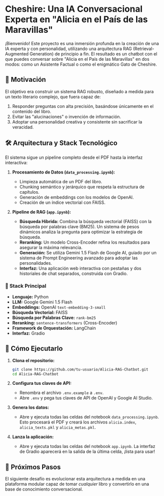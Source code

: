 #  Cheshire: Una IA Conversacional Experta en "Alicia en el País de las Maravillas"

¡Bienvenido! Este proyecto es una inmersión profunda en la creación de una IA experta y con personalidad, utilizando una arquitectura RAG (Retrieval-Augmented Generation) de principio a fin. El resultado es un chatbot con el que puedes conversar sobre "Alicia en el País de las Maravillas" en dos modos: como un Asistente Factual o como el enigmático Gato de Cheshire.


## 🎯 Motivación

El objetivo era construir un sistema RAG robusto, diseñado a medida para un texto literario complejo, que fuera capaz de:
1.  Responder preguntas con alta precisión, basándose únicamente en el contenido del libro.
2.  Evitar las "alucinaciones" o invención de información.
3.  Adoptar una personalidad creativa y consistente sin sacrificar la veracidad.

## 🛠️ Arquitectura y Stack Tecnológico

El sistema sigue un pipeline completo desde el PDF hasta la interfaz interactiva:

1.  **Procesamiento de Datos (`data_processing.ipynb`):**
    - Limpieza automática de un PDF del libro.
    - Chunking semántico y jerárquico que respeta la estructura de capítulos.
    - Generación de embeddings con los modelos de OpenAI.
    - Creación de un índice vectorial con FAISS.

2.  **Pipeline de RAG (`app.ipynb`):**
    - **Búsqueda Híbrida:** Combina la búsqueda vectorial (FAISS) con la búsqueda por palabras clave (BM25). Un sistema de pesos dinámicos analiza la pregunta para optimizar la estrategia de búsqueda.
    - **Reranking:** Un modelo Cross-Encoder refina los resultados para asegurar la máxima relevancia.
    - **Generación:** Se utiliza Gemini 1.5 Flash de Google AI, guiado por un sistema de Prompt Engineering avanzado para adoptar las personalidades.
    - **Interfaz:** Una aplicación web interactiva con pestañas y dos historiales de chat separados, construida con Gradio.

### 🚀 Stack Principal
- **Lenguaje:** Python
- **LLM:** Google Gemini 1.5 Flash
- **Embeddings:** OpenAI `text-embedding-3-small`
- **Búsqueda Vectorial:** FAISS
- **Búsqueda por Palabras Clave:** `rank-bm25`
- **Reranking:** `sentence-transformers` (Cross-Encoder)
- **Framework de Orquestación:** LangChain
- **Interfaz:** Gradio

## 🚀 Cómo Ejecutarlo

1.  **Clona el repositorio:**
    ```bash
    git clone https://github.com/tu-usuario/Alicia-RAG-Chatbot.git
    cd Alicia-RAG-Chatbot
    ```
    
3.  **Configura tus claves de API:**
    - Renombra el archivo `.env.example` a `.env`.
    - Abre `.env` y pega tus claves de API de OpenAI y Google AI Studio.

4.  **Genera los datos:**
    - Abre y ejecuta todas las celdas del notebook `data_processing.ipynb`. Esto procesará el PDF y creará los archivos `alicia.index`, `alicia_texts.pkl` y `alicia_metas.pkl`.

5.  **Lanza la aplicación:**
    - Abre y ejecuta todas las celdas del notebook `app.ipynb`. La interfaz de Gradio aparecerá en la salida de la última celda, ¡lista para usar!

## 🔮 Próximos Pasos

El siguiente desafío es evolucionar esta arquitectura a medida en una plataforma modular capaz de tomar *cualquier* libro y convertirlo en una base de conocimiento conversacional.
